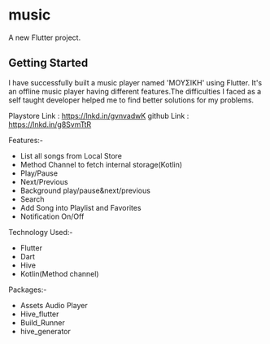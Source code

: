 # music

A new Flutter project.

## Getting Started

I have successfully built a music player named 'ΜΟΥΣΙΚΗ' using Flutter. It's an offline music player having different features.The difficulties I faced as a self taught developer helped me to find better solutions for my problems.




Playstore Link : https://lnkd.in/gvnvadwK
github Link : https://lnkd.in/g8SvmTtR

Features:-
- List all songs from Local Store
- Method Channel to fetch internal storage(Kotlin)
- Play/Pause
- Next/Previous
- Background play/pause&next/previous
- Search
- Add Song into Playlist and Favorites
- Notification On/Off

Technology Used:-
- Flutter
- Dart
- Hive
- Kotlin(Method channel)

Packages:-
- Assets Audio Player
- Hive_flutter
- Build_Runner
- hive_generator
